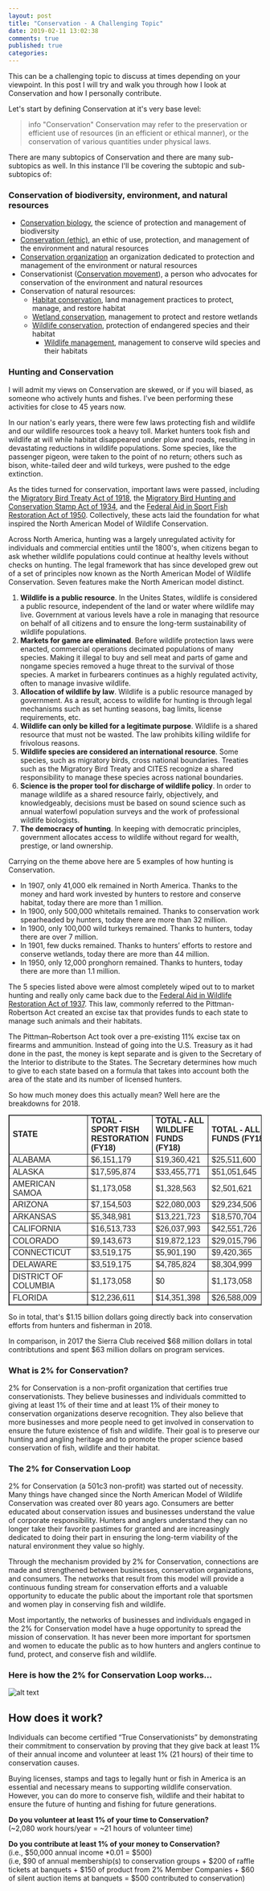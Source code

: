 ```yaml
---
layout: post
title: "Conservation - A Challenging Topic"
date: 2019-02-11 13:02:38
comments: true
published: true
categories:
---
```


This can be a challenging topic to discuss at times depending on your viewpoint. In this post I will try and walk you through how I look at Conservation and how I personally contribute.

Let's start by defining Conservation at it's very base level:

> info "Conservation"
> Conservation may refer to the preservation or efficient use of resources (in an efficient or ethical manner), or the conservation of various quantities under physical laws.

There are many subtopics of Conservation and there are many sub-subtopics as well. In this instance I'll be covering the subtopic and sub-subtopics of:

### Conservation of biodiversity, environment, and natural resources

* [Conservation biology](https://en.wikipedia.org/wiki/Conservation_biology), the science of protection and management of biodiversity
* [Conservation (ethic)](https://en.wikipedia.org/wiki/Conservation_(ethic)), an ethic of use, protection, and management of the environment and natural resources
* [Conservation organization](https://en.wikipedia.org/wiki/Conservation_organization) an organization dedicated to protection and management of the environment or natural resources
* Conservationist ([Conservation movement](https://en.wikipedia.org/wiki/Conservation_movement)), a person who advocates for conservation of the environment and natural resources
* Conservation of natural resources:
  * [Habitat conservation](https://en.wikipedia.org/wiki/Habitat_conservation), land management practices to protect, manage, and restore habitat
  * [Wetland conservation](https://en.wikipedia.org/wiki/Wetland_conservation), management to protect and restore wetlands
  * [Wildlife conservation](https://en.wikipedia.org/wiki/Wildlife_conservation), protection of endangered species and their habitat
    * [Wildlife management](https://en.wikipedia.org/wiki/Wildlife_management), management to conserve wild species and their habitats

### Hunting and Conservation

I will admit my views on Conservation are skewed, or if you will biased, as someone who actively hunts and fishes. I've been performing these activities for close to 45 years now. 

In our nation's early years, there were few laws protecting fish and wildlife and our wildlife resources took a heavy toll. Market hunters took fish and wildlife at will while habitat disappeared under plow and roads, resulting in devastating reductions in wildlife populations. Some species, like the passenger pigeon, were taken to the point of no return; others such as bison, white-tailed deer and wild turkeys, were pushed to the edge extinction.

As the tides turned for conservation, important laws were passed, including the [Migratory Bird Treaty Act of 1918](https://en.wikipedia.org/wiki/Migratory_Bird_Treaty_Act_of_1918), the [Migratory Bird Hunting and Conservation Stamp Act of 1934](https://en.wikipedia.org/wiki/Federal_Duck_Stamp), and the [Federal Aid in Sport Fish Restoration Act of 1950](https://en.wikipedia.org/wiki/Dingell%E2%80%93Johnson_Act). Collectively, these acts laid the foundation for what inspired the North American Model of Wildlife Conservation.

Across North America, hunting was a largely unregulated activity for individuals and commercial entities until the 1800's, when citizens began to ask whether wildlife populations could continue at healthy levels without checks on hunting. The legal framework that has since developed grew out of a set of principles now known as the North American Model of Wildlife Conservation. Seven features make the North American model distinct.

1. **Wildlife is a public resource**. In the Unites States, wildlife is considered a public resource, independent of the land or water where wildlife may live. Government at various levels have a role in managing that resource on behalf of all citizens and to ensure the long-term sustainability of wildlife populations.
1. **Markets for game are eliminated**. Before wildlife protection laws were enacted, commercial operations decimated populations of many species. Making it illegal to buy and sell meat and parts of game and nongame species removed a huge threat to the survival of those species. A market in furbearers continues as a highly regulated activity, often to manage invasive wildlife.
1. **Allocation of wildlife by law**. Wildlife is a public resource managed by government. As a result, access to wildlife for hunting is through legal mechanisms such as set hunting seasons, bag limits, license requirements, etc.
1. **Wildlife can only be killed for a legitimate purpose**. Wildlife is a shared resource that must not be wasted. The law prohibits killing wildlife for frivolous reasons.
1. **Wildlife species are considered an international resource**. Some species, such as migratory birds, cross national boundaries. Treaties such as the Migratory Bird Treaty and CITES recognize a shared responsibility to manage these species across national boundaries.
1. **Science is the proper tool for discharge of wildlife policy**. In order to manage wildlife as a shared resource fairly, objectively, and knowledgeably, decisions must be based on sound science such as annual waterfowl population surveys and the work of professional wildlife biologists.
1. **The democracy of hunting**. In keeping with democratic principles, government allocates access to wildlife without regard for wealth, prestige, or land ownership.

Carrying on the theme above here are 5 examples of how hunting is Conservation.

* In 1907, only 41,000 elk remained in North America. Thanks to the money and hard work invested by hunters to restore and conserve habitat, today there are more than 1 million.
* In 1900, only 500,000 whitetails remained. Thanks to conservation work spearheaded by hunters, today there are more than 32 million.
* In 1900, only 100,000 wild turkeys remained. Thanks to hunters, today there are over 7 million.
* In 1901, few ducks remained. Thanks to hunters’ efforts to restore and conserve wetlands, today there are more than 44 million.
* In 1950, only 12,000 pronghorn remained. Thanks to hunters, today there are more than 1.1 million.

The 5 species listed above were almost completely wiped out to to market hunting and really only came back due to the [Federal Aid in Wildlife Restoration Act of 1937](https://en.wikipedia.org/wiki/Pittman%E2%80%93Robertson_Federal_Aid_in_Wildlife_Restoration_Act). This law, commonly referred to the Pittman-Robertson Act created an excise tax that provides funds to each state to manage such animals and their habitats.

The Pittman–Robertson Act took over a pre-existing 11% excise tax on firearms and ammunition. Instead of going into the U.S. Treasury as it had done in the past, the money is kept separate and is given to the Secretary of the Interior to distribute to the States. The Secretary determines how much to give to each state based on a formula that takes into account both the area of the state and its number of licensed hunters. 

So how much money does this actually mean? Well here are the breakdowns for 2018.

<table border="1" style="color: rgb(34, 34, 34); font-family: arial, sans-serif; font-size: 12.8px; height: 379px; border-color: black;" width="837"><tbody><tr><td style="margin: 0px;"><font face="arial,helvetica,sans-serif"><strong><font size="3">STATE</font></strong></font></td>
<td style="margin: 0px;"><font face="arial,helvetica,sans-serif"><strong><font size="3">TOTAL - SPORT FISH RESTORATION (FY18)</font></strong></font></td>
<td style="margin: 0px;"><font face="arial,helvetica,sans-serif"><strong><font size="3">TOTAL - ALL WILDLIFE FUNDS (FY18)</font></strong></font></td>
<td style="margin: 0px;"><font face="arial,helvetica,sans-serif"><strong><font size="3">TOTAL - ALL FUNDS (FY18)</font></strong></font></td>
</tr><tr><td style="margin: 0px;"><font face="arial,helvetica,sans-serif" size="3">ALABAMA</font></td>
<td style="margin: 0px;"><font face="arial,helvetica,sans-serif" size="3">$6,151,179</font></td>
<td style="margin: 0px;"><font face="arial,helvetica,sans-serif" size="3">$19,360,421</font></td>
<td style="margin: 0px;"><font face="arial,helvetica,sans-serif" size="3">$25,511,600</font></td>
</tr><tr><td style="margin: 0px;"><font face="arial,helvetica,sans-serif" size="3">ALASKA</font></td>
<td style="margin: 0px;"><font face="arial,helvetica,sans-serif" size="3">$17,595,874</font></td>
<td style="margin: 0px;"><font face="arial,helvetica,sans-serif" size="3">$33,455,771</font></td>
<td style="margin: 0px;"><font face="arial,helvetica,sans-serif" size="3">$51,051,645</font></td>
</tr><tr><td style="margin: 0px;"><font face="arial,helvetica,sans-serif" size="3">AMERICAN SAMOA</font></td>
<td style="margin: 0px;"><font face="arial,helvetica,sans-serif" size="3">$1,173,058</font></td>
<td style="margin: 0px;"><font face="arial,helvetica,sans-serif" size="3">$1,328,563</font></td>
<td style="margin: 0px;"><font face="arial,helvetica,sans-serif" size="3">$2,501,621</font></td>
</tr><tr><td style="margin: 0px;"><font face="arial,helvetica,sans-serif" size="3">ARIZONA</font></td>
<td style="margin: 0px;"><font face="arial,helvetica,sans-serif" size="3">$7,154,503</font></td>
<td style="margin: 0px;"><font face="arial,helvetica,sans-serif" size="3">$22,080,003</font></td>
<td style="margin: 0px;"><font face="arial,helvetica,sans-serif" size="3">$29,234,506</font></td>
</tr><tr><td style="margin: 0px;"><font face="arial,helvetica,sans-serif" size="3">ARKANSAS</font></td>
<td style="margin: 0px;"><font face="arial,helvetica,sans-serif" size="3">$5,348,981</font></td>
<td style="margin: 0px;"><font face="arial,helvetica,sans-serif" size="3">$13,221,723</font></td>
<td style="margin: 0px;"><font face="arial,helvetica,sans-serif" size="3">$18,570,704</font></td>
</tr><tr><td style="margin: 0px;"><font face="arial,helvetica,sans-serif" size="3">CALIFORNIA</font></td>
<td style="margin: 0px;"><font face="arial,helvetica,sans-serif" size="3">$16,513,733</font></td>
<td style="margin: 0px;"><font face="arial,helvetica,sans-serif" size="3">$26,037,993</font></td>
<td style="margin: 0px;"><font face="arial,helvetica,sans-serif" size="3">$42,551,726</font></td>
</tr><tr><td style="margin: 0px;"><font face="arial,helvetica,sans-serif" size="3">COLORADO</font></td>
<td style="margin: 0px;"><font face="arial,helvetica,sans-serif" size="3">$9,143,673</font></td>
<td style="margin: 0px;"><font face="arial,helvetica,sans-serif" size="3">$19,872,123</font></td>
<td style="margin: 0px;"><font face="arial,helvetica,sans-serif" size="3">$29,015,796</font></td>
</tr><tr><td style="margin: 0px;"><font face="arial,helvetica,sans-serif" size="3">CONNECTICUT</font></td>
<td style="margin: 0px;"><font face="arial,helvetica,sans-serif" size="3">$3,519,175</font></td>
<td style="margin: 0px;"><font face="arial,helvetica,sans-serif" size="3">$5,901,190</font></td>
<td style="margin: 0px;"><font face="arial,helvetica,sans-serif" size="3">$9,420,365</font></td>
</tr><tr><td style="margin: 0px;"><font face="arial,helvetica,sans-serif" size="3">DELAWARE</font></td>
<td style="margin: 0px;"><font face="arial,helvetica,sans-serif" size="3">$3,519,175</font></td>
<td style="margin: 0px;"><font face="arial,helvetica,sans-serif" size="3">$4,785,824</font></td>
<td style="margin: 0px;"><font face="arial,helvetica,sans-serif" size="3">$8,304,999</font></td>
</tr><tr><td style="margin: 0px;"><font face="arial,helvetica,sans-serif" size="3">DISTRICT OF COLUMBIA</font></td>
<td style="margin: 0px;"><font face="arial,helvetica,sans-serif" size="3">$1,173,058</font></td>
<td style="margin: 0px;"><font face="arial,helvetica,sans-serif" size="3">$0</font></td>
<td style="margin: 0px;"><font face="arial,helvetica,sans-serif" size="3">$1,173,058</font></td>
</tr><tr><td style="margin: 0px;"><font face="arial,helvetica,sans-serif" size="3">FLORIDA</font></td>
<td style="margin: 0px;"><font face="arial,helvetica,sans-serif" size="3">$12,236,611</font></td>
<td style="margin: 0px;"><font face="arial,helvetica,sans-serif" size="3">$14,351,398</font></td>
<td style="margin: 0px;"><font face="arial,helvetica,sans-serif" size="3">$26,588,009</font></td>
</tr><tr><td style="margin: 0px;"><font face="arial,helvetica,sans-serif" size="3">GEORGIA</font></td>
<td style="margin: 0px;"><font face="arial,helvetica,sans-serif" size="3">$8,041,424</font></td>
<td style="margin: 0px;"><font face="arial,helvetica,sans-serif" size="3">$23,213,465</font></td>
<td style="margin: 0px;"><font face="arial,helvetica,sans-serif" size="3">$31,254,889</font></td>
</tr><tr><td style="margin: 0px;"><font face="arial,helvetica,sans-serif" size="3">GUAM</font></td>
<td style="margin: 0px;"><font face="arial,helvetica,sans-serif" size="3">$1,173,058</font></td>
<td style="margin: 0px;"><font face="arial,helvetica,sans-serif" size="3">$1,328,563</font></td>
<td style="margin: 0px;"><font face="arial,helvetica,sans-serif" size="3">$2,501,621</font></td>
</tr><tr><td style="margin: 0px;"><font face="arial,helvetica,sans-serif" size="3">HAWAII</font></td>
<td style="margin: 0px;"><font face="arial,helvetica,sans-serif" size="3">$3,519,175</font></td>
<td style="margin: 0px;"><font face="arial,helvetica,sans-serif" size="3">$4,785,824</font></td>
<td style="margin: 0px;"><font face="arial,helvetica,sans-serif" size="3">$8,304,999</font></td>
</tr><tr><td style="margin: 0px;"><font face="arial,helvetica,sans-serif" size="3">IDAHO</font></td>
<td style="margin: 0px;"><font face="arial,helvetica,sans-serif" size="3">$6,430,284</font></td>
<td style="margin: 0px;"><font face="arial,helvetica,sans-serif" size="3">$15,474,320</font></td>
<td style="margin: 0px;"><font face="arial,helvetica,sans-serif" size="3">$21,904,604</font></td>
</tr><tr><td style="margin: 0px;"><font face="arial,helvetica,sans-serif" size="3">ILLINOIS</font></td>
<td style="margin: 0px;"><font face="arial,helvetica,sans-serif" size="3">$6,593,209</font></td>
<td style="margin: 0px;"><font face="arial,helvetica,sans-serif" size="3">$16,335,080</font></td>
<td style="margin: 0px;"><font face="arial,helvetica,sans-serif" size="3">$22,928,289</font></td>
</tr><tr><td style="margin: 0px;"><font face="arial,helvetica,sans-serif" size="3">INDIANA</font></td>
<td style="margin: 0px;"><font face="arial,helvetica,sans-serif" size="3">$4,577,731</font></td>
<td style="margin: 0px;"><font face="arial,helvetica,sans-serif" size="3">$13,573,699</font></td>
<td style="margin: 0px;"><font face="arial,helvetica,sans-serif" size="3">$18,151,430</font></td>
</tr><tr><td style="margin: 0px;"><font face="arial,helvetica,sans-serif" size="3">IOWA</font></td>
<td style="margin: 0px;"><font face="arial,helvetica,sans-serif" size="3">$4,513,130</font></td>
<td style="margin: 0px;"><font face="arial,helvetica,sans-serif" size="3">$11,515,178</font></td>
<td style="margin: 0px;"><font face="arial,helvetica,sans-serif" size="3">$16,028,308</font></td>
</tr><tr><td style="margin: 0px;"><font face="arial,helvetica,sans-serif" size="3">KANSAS</font></td>
<td style="margin: 0px;"><font face="arial,helvetica,sans-serif" size="3">$4,981,927</font></td>
<td style="margin: 0px;"><font face="arial,helvetica,sans-serif" size="3">$14,646,057</font></td>
<td style="margin: 0px;"><font face="arial,helvetica,sans-serif" size="3">$19,627,984</font></td>
</tr><tr><td style="margin: 0px;"><font face="arial,helvetica,sans-serif" size="3">KENTUCKY</font></td>
<td style="margin: 0px;"><font face="arial,helvetica,sans-serif" size="3">$5,198,763</font></td>
<td style="margin: 0px;"><font face="arial,helvetica,sans-serif" size="3">$14,127,290</font></td>
<td style="margin: 0px;"><font face="arial,helvetica,sans-serif" size="3">$19,326,053</font></td>
</tr><tr><td style="margin: 0px;"><font face="arial,helvetica,sans-serif" size="3">LOUISIANA</font></td>
<td style="margin: 0px;"><font face="arial,helvetica,sans-serif" size="3">$6,908,171</font></td>
<td style="margin: 0px;"><font face="arial,helvetica,sans-serif" size="3">$15,884,383</font></td>
<td style="margin: 0px;"><font face="arial,helvetica,sans-serif" size="3">$22,792,554</font></td>
</tr><tr><td style="margin: 0px;"><font face="arial,helvetica,sans-serif" size="3">MAINE</font></td>
<td style="margin: 0px;"><font face="arial,helvetica,sans-serif" size="3">$3,519,175</font></td>
<td style="margin: 0px;"><font face="arial,helvetica,sans-serif" size="3">$8,055,283</font></td>
<td style="margin: 0px;"><font face="arial,helvetica,sans-serif" size="3">$11,574,458</font></td>
</tr><tr><td style="margin: 0px;"><font face="arial,helvetica,sans-serif" size="3">MARYLAND</font></td>
<td style="margin: 0px;"><font face="arial,helvetica,sans-serif" size="3">$3,519,175</font></td>
<td style="margin: 0px;"><font face="arial,helvetica,sans-serif" size="3">$7,754,551</font></td>
<td style="margin: 0px;"><font face="arial,helvetica,sans-serif" size="3">$11,273,726</font></td>
</tr><tr><td style="margin: 0px;"><font face="arial,helvetica,sans-serif" size="3">MASSACHUSETTS</font></td>
<td style="margin: 0px;"><font face="arial,helvetica,sans-serif" size="3">$3,519,175</font></td>
<td style="margin: 0px;"><font face="arial,helvetica,sans-serif" size="3">$7,986,372</font></td>
<td style="margin: 0px;"><font face="arial,helvetica,sans-serif" size="3">$11,505,547</font></td>
</tr><tr><td style="margin: 0px;"><font face="arial,helvetica,sans-serif" size="3">MICHIGAN</font></td>
<td style="margin: 0px;"><font face="arial,helvetica,sans-serif" size="3">$10,692,452</font></td>
<td style="margin: 0px;"><font face="arial,helvetica,sans-serif" size="3">$24,296,525</font></td>
<td style="margin: 0px;"><font face="arial,helvetica,sans-serif" size="3">$34,988,977</font></td>
</tr><tr><td style="margin: 0px;"><font face="arial,helvetica,sans-serif" size="3">MINNESOTA</font></td>
<td style="margin: 0px;"><font face="arial,helvetica,sans-serif" size="3">$12,500,370</font></td>
<td style="margin: 0px;"><font face="arial,helvetica,sans-serif" size="3">$23,400,370</font></td>
<td style="margin: 0px;"><font face="arial,helvetica,sans-serif" size="3">$35,900,740</font></td>
</tr><tr><td style="margin: 0px;"><font face="arial,helvetica,sans-serif" size="3">MISSISSIPPI</font></td>
<td style="margin: 0px;"><font face="arial,helvetica,sans-serif" size="3">$4,009,209</font></td>
<td style="margin: 0px;"><font face="arial,helvetica,sans-serif" size="3">$12,144,757</font></td>
<td style="margin: 0px;"><font face="arial,helvetica,sans-serif" size="3">$16,153,966</font></td>
</tr><tr><td style="margin: 0px;"><font face="arial,helvetica,sans-serif" size="3">MISSOURI</font></td>
<td style="margin: 0px;"><font face="arial,helvetica,sans-serif" size="3">$7,677,750</font></td>
<td style="margin: 0px;"><font face="arial,helvetica,sans-serif" size="3">$21,117,103</font></td>
<td style="margin: 0px;"><font face="arial,helvetica,sans-serif" size="3">$28,794,853</font></td>
</tr><tr><td style="margin: 0px;"><font face="arial,helvetica,sans-serif" size="3">MONTANA</font></td>
<td style="margin: 0px;"><font face="arial,helvetica,sans-serif" size="3">$8,648,987</font></td>
<td style="margin: 0px;"><font face="arial,helvetica,sans-serif" size="3">$21,131,270</font></td>
<td style="margin: 0px;"><font face="arial,helvetica,sans-serif" size="3">$29,780,257</font></td>
</tr><tr><td style="margin: 0px;"><font face="arial,helvetica,sans-serif" size="3">N. MARIANA ISLANDS</font></td>
<td style="margin: 0px;"><font face="arial,helvetica,sans-serif" size="3">$1,173,058</font></td>
<td style="margin: 0px;"><font face="arial,helvetica,sans-serif" size="3">$1,328,563</font></td>
<td style="margin: 0px;"><font face="arial,helvetica,sans-serif" size="3">$2,501,621</font></td>
</tr><tr><td style="margin: 0px;"><font face="arial,helvetica,sans-serif" size="3">NEBRASKA</font></td>
<td style="margin: 0px;"><font face="arial,helvetica,sans-serif" size="3">$4,483,366</font></td>
<td style="margin: 0px;"><font face="arial,helvetica,sans-serif" size="3">$12,833,330</font></td>
<td style="margin: 0px;"><font face="arial,helvetica,sans-serif" size="3">$17,316,696</font></td>
</tr><tr><td style="margin: 0px;"><font face="arial,helvetica,sans-serif" size="3">NEVADA</font></td>
<td style="margin: 0px;"><font face="arial,helvetica,sans-serif" size="3">$4,974,601</font></td>
<td style="margin: 0px;"><font face="arial,helvetica,sans-serif" size="3">$13,948,153</font></td>
<td style="margin: 0px;"><font face="arial,helvetica,sans-serif" size="3">$18,922,754</font></td>
</tr><tr><td style="margin: 0px;"><font face="arial,helvetica,sans-serif" size="3">NEW HAMPSHIRE</font></td>
<td style="margin: 0px;"><font face="arial,helvetica,sans-serif" size="3">$3,519,175</font></td>
<td style="margin: 0px;"><font face="arial,helvetica,sans-serif" size="3">$4,785,824</font></td>
<td style="margin: 0px;"><font face="arial,helvetica,sans-serif" size="3">$8,304,999</font></td>
</tr><tr><td style="margin: 0px;"><font face="arial,helvetica,sans-serif" size="3">NEW JERSEY</font></td>
<td style="margin: 0px;"><font face="arial,helvetica,sans-serif" size="3">$3,519,175</font></td>
<td style="margin: 0px;"><font face="arial,helvetica,sans-serif" size="3">$7,986,372</font></td>
<td style="margin: 0px;"><font face="arial,helvetica,sans-serif" size="3">$11,505,547</font></td>
</tr><tr><td style="margin: 0px;"><font face="arial,helvetica,sans-serif" size="3">NEW MEXICO</font></td>
<td style="margin: 0px;"><font face="arial,helvetica,sans-serif" size="3">$6,244,495</font></td>
<td style="margin: 0px;"><font face="arial,helvetica,sans-serif" size="3">$15,787,434</font></td>
<td style="margin: 0px;"><font face="arial,helvetica,sans-serif" size="3">$22,031,929</font></td>
</tr><tr><td style="margin: 0px;"><font face="arial,helvetica,sans-serif" size="3">NEW YORK</font></td>
<td style="margin: 0px;"><font face="arial,helvetica,sans-serif" size="3">$7,820,180</font></td>
<td style="margin: 0px;"><font face="arial,helvetica,sans-serif" size="3">$20,862,345</font></td>
<td style="margin: 0px;"><font face="arial,helvetica,sans-serif" size="3">$28,682,525</font></td>
</tr><tr><td style="margin: 0px;"><font face="arial,helvetica,sans-serif" size="3">NORTH CAROLINA</font></td>
<td style="margin: 0px;"><font face="arial,helvetica,sans-serif" size="3">$10,344,499</font></td>
<td style="margin: 0px;"><font face="arial,helvetica,sans-serif" size="3">$21,338,737</font></td>
<td style="margin: 0px;"><font face="arial,helvetica,sans-serif" size="3">$31,683,236</font></td>
</tr><tr><td style="margin: 0px;"><font face="arial,helvetica,sans-serif" size="3">NORTH DAKOTA</font></td>
<td style="margin: 0px;"><font face="arial,helvetica,sans-serif" size="3">$4,130,618</font></td>
<td style="margin: 0px;"><font face="arial,helvetica,sans-serif" size="3">$11,377,784</font></td>
<td style="margin: 0px;"><font face="arial,helvetica,sans-serif" size="3">$15,508,402</font></td>
</tr><tr><td style="margin: 0px;"><font face="arial,helvetica,sans-serif" size="3">OHIO</font></td>
<td style="margin: 0px;"><font face="arial,helvetica,sans-serif" size="3">$6,898,966</font></td>
<td style="margin: 0px;"><font face="arial,helvetica,sans-serif" size="3">$16,457,632</font></td>
<td style="margin: 0px;"><font face="arial,helvetica,sans-serif" size="3">$23,356,598</font></td>
</tr><tr><td style="margin: 0px;"><font face="arial,helvetica,sans-serif" size="3">OKLAHOMA</font></td>
<td style="margin: 0px;"><font face="arial,helvetica,sans-serif" size="3">$7,695,368</font></td>
<td style="margin: 0px;"><font face="arial,helvetica,sans-serif" size="3">$19,907,732</font></td>
<td style="margin: 0px;"><font face="arial,helvetica,sans-serif" size="3">$27,603,100</font></td>
</tr><tr><td style="margin: 0px;"><font face="arial,helvetica,sans-serif" size="3">OREGON</font></td>
<td style="margin: 0px;"><font face="arial,helvetica,sans-serif" size="3">$7,820,246</font></td>
<td style="margin: 0px;"><font face="arial,helvetica,sans-serif" size="3">$17,690,588</font></td>
<td style="margin: 0px;"><font face="arial,helvetica,sans-serif" size="3">$25,510,834</font></td>
</tr><tr><td style="margin: 0px;"><font face="arial,helvetica,sans-serif" size="3">PENNSYLVANIA</font></td>
<td style="margin: 0px;"><font face="arial,helvetica,sans-serif" size="3">$8,571,622</font></td>
<td style="margin: 0px;"><font face="arial,helvetica,sans-serif" size="3">$28,157,633</font></td>
<td style="margin: 0px;"><font face="arial,helvetica,sans-serif" size="3">$36,729,255</font></td>
</tr><tr><td style="margin: 0px;"><font face="arial,helvetica,sans-serif" size="3">PUERTO RICO</font></td>
<td style="margin: 0px;"><font face="arial,helvetica,sans-serif" size="3">$3,519,175</font></td>
<td style="margin: 0px;"><font face="arial,helvetica,sans-serif" size="3">$3,452,263</font></td>
<td style="margin: 0px;"><font face="arial,helvetica,sans-serif" size="3">$6,971,438</font></td>
</tr><tr><td style="margin: 0px;"><font face="arial,helvetica,sans-serif" size="3">RHODE ISLAND</font></td>
<td style="margin: 0px;"><font face="arial,helvetica,sans-serif" size="3">$3,519,175</font></td>
<td style="margin: 0px;"><font face="arial,helvetica,sans-serif" size="3">$4,785,824</font></td>
<td style="margin: 0px;"><font face="arial,helvetica,sans-serif" size="3">$8,304,999</font></td>
</tr><tr><td style="margin: 0px;"><font face="arial,helvetica,sans-serif" size="3">SOUTH CAROLINA</font></td>
<td style="margin: 0px;"><font face="arial,helvetica,sans-serif" size="3">$4,899,188</font></td>
<td style="margin: 0px;"><font face="arial,helvetica,sans-serif" size="3">$10,678,793</font></td>
<td style="margin: 0px;"><font face="arial,helvetica,sans-serif" size="3">$15,577,981</font></td>
</tr><tr><td style="margin: 0px;"><font face="arial,helvetica,sans-serif" size="3">SOUTH DAKOTA</font></td>
<td style="margin: 0px;"><font face="arial,helvetica,sans-serif" size="3">$4,490,053</font></td>
<td style="margin: 0px;"><font face="arial,helvetica,sans-serif" size="3">$13,775,104</font></td>
<td style="margin: 0px;"><font face="arial,helvetica,sans-serif" size="3">$18,265,157</font></td>
</tr><tr><td style="margin: 0px;"><font face="arial,helvetica,sans-serif" size="3">TENNESSEE</font></td>
<td style="margin: 0px;"><font face="arial,helvetica,sans-serif" size="3">$7,457,271</font></td>
<td style="margin: 0px;"><font face="arial,helvetica,sans-serif" size="3">$22,544,767</font></td>
<td style="margin: 0px;"><font face="arial,helvetica,sans-serif" size="3">$30,002,038</font></td>
</tr><tr><td style="margin: 0px;"><font face="arial,helvetica,sans-serif" size="3">TEXAS</font></td>
<td style="margin: 0px;"><font face="arial,helvetica,sans-serif" size="3">$17,595,874</font></td>
<td style="margin: 0px;"><font face="arial,helvetica,sans-serif" size="3">$36,656,319</font></td>
<td style="margin: 0px;"><font face="arial,helvetica,sans-serif" size="3">$54,252,193</font></td>
</tr><tr><td style="margin: 0px;"><font face="arial,helvetica,sans-serif" size="3">UTAH</font></td>
<td style="margin: 0px;"><font face="arial,helvetica,sans-serif" size="3">$6,405,939</font></td>
<td style="margin: 0px;"><font face="arial,helvetica,sans-serif" size="3">$14,616,342</font></td>
<td style="margin: 0px;"><font face="arial,helvetica,sans-serif" size="3">$21,022,281</font></td>
</tr><tr><td style="margin: 0px;"><font face="arial,helvetica,sans-serif" size="3">VERMONT</font></td>
<td style="margin: 0px;"><font face="arial,helvetica,sans-serif" size="3">$3,519,175</font></td>
<td style="margin: 0px;"><font face="arial,helvetica,sans-serif" size="3">$4,785,824</font></td>
<td style="margin: 0px;"><font face="arial,helvetica,sans-serif" size="3">$8,304,999</font></td>
</tr><tr><td style="margin: 0px;"><font face="arial,helvetica,sans-serif" size="3">VIRGIN ISLANDS</font></td>
<td style="margin: 0px;"><font face="arial,helvetica,sans-serif" size="3">$1,173,058</font></td>
<td style="margin: 0px;"><font face="arial,helvetica,sans-serif" size="3">$1,328,563</font></td>
<td style="margin: 0px;"><font face="arial,helvetica,sans-serif" size="3">$2,501,621</font></td>
</tr><tr><td style="margin: 0px;"><font face="arial,helvetica,sans-serif" size="3">VIRGINIA</font></td>
<td style="margin: 0px;"><font face="arial,helvetica,sans-serif" size="3">$5,204,846</font></td>
<td style="margin: 0px;"><font face="arial,helvetica,sans-serif" size="3">$14,176,335</font></td>
<td style="margin: 0px;"><font face="arial,helvetica,sans-serif" size="3">$19,381,181</font></td>
</tr><tr><td style="margin: 0px;"><font face="arial,helvetica,sans-serif" size="3">WASHINGTON</font></td>
<td style="margin: 0px;"><font face="arial,helvetica,sans-serif" size="3">$7,112,530</font></td>
<td style="margin: 0px;"><font face="arial,helvetica,sans-serif" size="3">$15,120,458</font></td>
<td style="margin: 0px;"><font face="arial,helvetica,sans-serif" size="3">$22,232,988</font></td>
</tr><tr><td style="margin: 0px;"><font face="arial,helvetica,sans-serif" size="3">WEST VIRGINIA</font></td>
<td style="margin: 0px;"><font face="arial,helvetica,sans-serif" size="3">$3,519,175</font></td>
<td style="margin: 0px;"><font face="arial,helvetica,sans-serif" size="3">$8,209,596</font></td>
<td style="margin: 0px;"><font face="arial,helvetica,sans-serif" size="3">$11,728,771</font></td>
</tr><tr><td style="margin: 0px;"><font face="arial,helvetica,sans-serif" size="3">WISCONSIN</font></td>
<td style="margin: 0px;"><font face="arial,helvetica,sans-serif" size="3">$11,424,513</font></td>
<td style="margin: 0px;"><font face="arial,helvetica,sans-serif" size="3">$23,542,090</font></td>
<td style="margin: 0px;"><font face="arial,helvetica,sans-serif" size="3">$34,966,603</font></td>
</tr><tr><td style="margin: 0px;"><font face="arial,helvetica,sans-serif" size="3">WYOMING</font></td>
<td style="margin: 0px;"><font face="arial,helvetica,sans-serif" size="3">$5,329,957</font></td>
<td style="margin: 0px;"><font face="arial,helvetica,sans-serif" size="3">$13,861,148</font></td>
<td style="margin: 0px;"><font face="arial,helvetica,sans-serif" size="3">$19,191,105</font></td>
</tr><tr><td style="margin: 0px;"><font face="arial,helvetica,sans-serif"> </font></td>
<td style="margin: 0px;"><font face="arial,helvetica,sans-serif"> </font></td>
<td style="margin: 0px;"><font face="arial,helvetica,sans-serif"> </font></td>
<td style="margin: 0px;"><font face="arial,helvetica,sans-serif"> </font></td>
</tr><tr><td style="margin: 0px;"><font face="arial,helvetica,sans-serif"><strong><font size="3">TOTAL </font></strong></font></td>
<td style="margin: 0px;"><font face="arial,helvetica,sans-serif"><strong><font size="3">$351,917,483</font></strong></font></td>
<td style="margin: 0px;"><font face="arial,helvetica,sans-serif"><strong><font size="3">$797,160,652</font></strong></font></td>
<td style="margin: 0px;"><font face="arial,helvetica,sans-serif"><strong><font size="3">$1,149,078,135</font></strong></font></td>
</tr></tbody></table>

So in total, that's $1.15 billion dollars going directly back into conservation efforts from hunters and fisherman in 2018. 

In comparison, in 2017 the Sierra Club received $68 million dollars in total contribtutions and spent $63 million dollars on program services.



### What is 2% for Conservation?

2% for Conservation is a non-profit organization that certifies true conservationists. They believe businesses and individuals committed to giving at least 1% of their time and at least 1% of their money to conservation organizations deserve recognition. They also believe that more businesses and more people need to get involved in conservation to ensure the future existence of fish and wildlife. Their goal is to preserve our hunting and angling heritage and to promote the proper science based conservation of fish, wildlife and their habitat.

### The 2% for Conservation Loop

2% for Conservation (a 501c3 non-profit) was started out of necessity. Many things have changed since the North American Model of Wildlife Conservation was created over 80 years ago. Consumers are better educated about conservation issues and businesses understand the value of corporate responsibility. Hunters and anglers understand they can no longer take their favorite pastimes for granted and are increasingly dedicated to doing their part in ensuring the long-term viability of the natural environment they value so highly.

Through the mechanism provided by 2% for Conservation, connections are made and strengthened between businesses, conservation organizations, and consumers. The networks that result from this model will provide a continuous funding stream for conservation efforts and a valuable opportunity to educate the public about the important role that sportsmen and women play in conserving fish and wildlife.

Most importantly, the networks of businesses and individuals engaged in the 2% for Conservation model have a huge opportunity to spread the mission of conservation. It has never been more important for sportsmen and women to educate the public as to how hunters and anglers continue to fund, protect, and conserve fish and wildlife.

### Here is how the 2% for Conservation Loop works...

![alt text](/images/2PC_Loop.png "2% for Conservation Loop")

## How does it work?

Individuals can become certified “True Conservationists” by demonstrating their commitment to conservation by proving that they give back at least 1% of their annual income and volunteer at least 1% (21 hours) of their time to conservation causes.

Buying licenses, stamps and tags to legally hunt or fish in America is an essential and necessary means to supporting wildlife conservation. However, you can do more to conserve fish, wildlife and their habitat to ensure the future of hunting and fishing for future generations.

**Do you volunteer at least 1% of your time to Conservation?**<br>
(~2,080 work hours/year = ~21 hours of volunteer time)

**Do you contribute at least 1% of your money to Conservation?**<br>
(i.e., $50,000 annual income *0.01 = $500)<br>
(i.e, $90 of annual membership(s) to conservation groups + $200 of raffle tickets at banquets + $150 of product from 2% Member Companies + $60 of silent auction items at banquets = $500 contributed to conservation)


